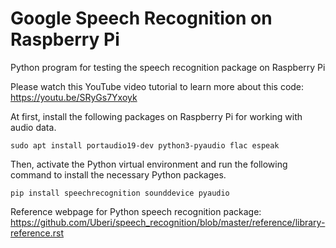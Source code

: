 # Google Speech Recognition on Raspberry Pi
Python program for testing the speech recognition package on Raspberry Pi

Please watch this YouTube video tutorial to learn more about this code:    
https://youtu.be/SRyGs7Yxoyk


At first, install the following packages on Raspberry Pi for working with audio data.  

```console
sudo apt install portaudio19-dev python3-pyaudio flac espeak
```

Then, activate the Python virtual environment and run the following command to install the necessary Python packages. 

```console
pip install speechrecognition sounddevice pyaudio
```
 

Reference webpage for Python speech recognition package:     
https://github.com/Uberi/speech_recognition/blob/master/reference/library-reference.rst



